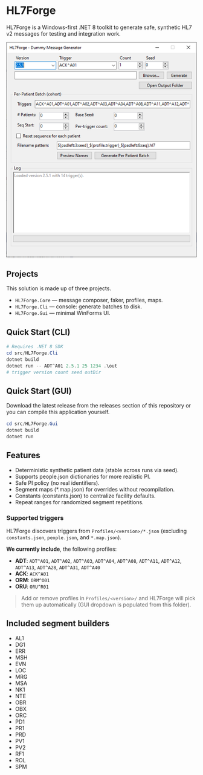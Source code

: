 # HL7Forge

HL7Forge is a Windows-first .NET 8 toolkit to generate safe, synthetic HL7 v2 messages for testing and integration work.

![HL7Forge Application Screenshot](images/app-screenshot.png)

## Projects

This solution is made up of three projects. 

- `HL7Forge.Core` — message composer, faker, profiles, maps.
- `HL7Forge.Cli` — console: generate batches to disk.
- `HL7Forge.Gui` — minimal WinForms UI.

## Quick Start (CLI)
```powershell
# Requires .NET 8 SDK
cd src/HL7Forge.Cli
dotnet build
dotnet run -- ADT^A01 2.5.1 25 1234 .\out
# trigger version count seed outDir
```

## Quick Start (GUI)

Download the latest release from the releases section of this repository or you can compile this application yourself. 

```powershell
cd src/HL7Forge.Gui
dotnet build
dotnet run
```

## Features

- Deterministic synthetic patient data (stable across runs via seed).
- Supports people.json dictionaries for more realistic PI.
- Safe PI policy (no real identifiers).
- Segment maps (*.map.json) for overrides without recompilation.
- Constants (constants.json) to centralize facility defaults.
- Repeat ranges for randomized segment repetitions.

### Supported triggers

HL7Forge discovers triggers from `Profiles/<version>/*.json` (excluding `constants.json`, `people.json`, and `*.map.json`).  

**We currently include**, the following profiles:

- **ADT**: `ADT^A01`, `ADT^A02`, `ADT^A03`, `ADT^A04`, `ADT^A08`, `ADT^A11`, `ADT^A12`, `ADT^A13`, `ADT^A28`, `ADT^A31`, `ADT^A40`
- **ACK**: `ACK^A01`
- **ORM**: `ORM^O01`
- **ORU**: `ORU^R01`

> Add or remove profiles in `Profiles/<version>/` and HL7Forge will pick them up automatically (GUI dropdown is populated from this folder).

## Included segment builders

- AL1 
- DG1 
- ERR 
- MSH 
- EVN 
- LOC 
- MRG 
- MSA 
- NK1 
- NTE 
- OBR 
- OBX 
- ORC 
- PD1 
- PR1 
- PRD 
- PV1 
- PV2 
- RF1 
- ROL 
- SPM